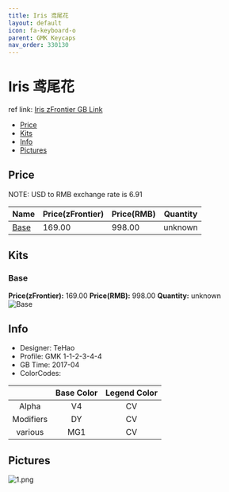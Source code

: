```yaml
---
title: Iris 鸢尾花
layout: default
icon: fa-keyboard-o
parent: GMK Keycaps
nav_order: 330130
---
```


# Iris 鸢尾花

ref link: [Iris zFrontier GB Link](https://en.zfrontier.com/products/gmk-iris)

* [Price](#price)
* [Kits](#kits)
* [Info](#info)
* [Pictures](#pictures)


## Price  
NOTE: USD to RMB exchange rate is 6.91

| Name          | Price(zFrontier)    |  Price(RMB) | Quantity |
| ------------- | ------------ |  ---------- | -------- |
|[Base](#base)|169.00|998.00|unknown|


## Kits
### Base
**Price(zFrontier):** 169.00    **Price(RMB):** 998.00    **Quantity:** unknown  
<img src="{{ 'assets/images/gmk-keycaps/iris/kits_pics/base.jpg' | relative_url }}" alt="Base" class="image featured">


## Info
* Designer: TeHao
* Profile: GMK 1-1-2-3-4-4
* GB Time: 2017-04
* ColorCodes:  

| |Base Color     | Legend Color
| :-------------: | :-------------: | :------------:
|Alpha|V4|CV
|Modifiers|DY|CV
|various|MG1|CV


## Pictures
<img src="{{ 'assets/images/gmk-keycaps/iris/rendering_pics/1.png' | relative_url }}" alt="1.png" class="image featured">
